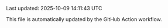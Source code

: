 Last updated: 2025-10-09 14:11:43 UTC

This file is automatically updated by the GitHub Action workflow.
